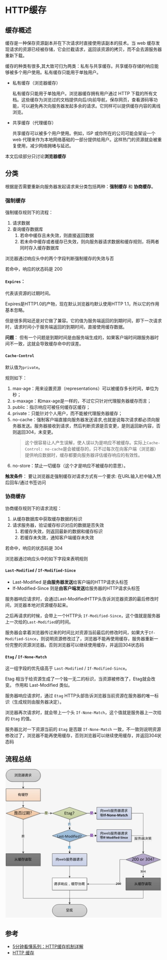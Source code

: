 # HTTP缓存
## 缓存概述
缓存是一种保存资源副本并在下次请求时直接使用该副本的技术。当 web 缓存发现请求的资源已经被存储，它会拦截请求，返回该资源的拷贝，而不会去源服务器重新下载。

缓存的种类有很多,其大致可归为两类：私有与共享缓存。共享缓存存储的响应能够被多个用户使用。私有缓存只能用于单独用户。

- 私有缓存（浏览器缓存）

    私有缓存只能用于单独用户。浏览器缓存拥有用户通过 HTTP 下载的所有文档。这些缓存为浏览过的文档提供向后/向前导航，保存网页，查看源码等功能，可以避免再次向服务器发起多余的请求。它同样可以提供缓存内容的离线浏览。

- 共享缓存（代理缓存）

    共享缓存可以被多个用户使用。例如，ISP 或你所在的公司可能会架设一个 web 代理来作为本地网络基础的一部分提供给用户。这样热门的资源就会被重复使用，减少网络拥堵与延迟。

本文后续部分只讨论**浏览器缓存**

## 分类
根据是否需要重新向服务器发起请求来分类包括两种：**强制缓存** 和 **协商缓存**。

### 强制缓存
强制缓存规则下的流程：
1. 请求数据
2. 查询缓存数据库
   1. 若命中缓存且未失效，则直接返回数据
   2. 若未命中缓存或者缓存已失效，则向服务器请求数据和缓存规则，将两者同时存入缓存数据库

浏览器通过响应头中的两个字段判断强制缓存的失效与否

若命中，响应的状态码是 200

#### `Expires`：
代表该资源的过期时间。

Expires是HTTP1.0的产物，现在默认浏览器均默认使用HTTP 1.1，所以它的作用基本忽略。
    
但是很多网站还是对它做了兼容。它的值为服务端返回的到期时间，即下一次请求时，请求时间小于服务端返回的到期时间，直接使用缓存数据。

**问题**：
但有一个问题是到期时间是由服务端生成的，如果客户端时间跟服务器时间不一致，这就会导致缓存命中的误差。

#### `Cache-Control`
默认值为`private`。

规则如下：
1. max-age：用来设置资源（representations）可以被缓存多长时间，单位为秒；
2. s-maxage：和max-age是一样的，不过它只针对代理服务器缓存而言；
3. public：指示响应可被任何缓存区缓存；
4. private：只能针对个人用户，而不能被代理服务器缓存；
5. no-cache：强制客户端直接向服务器发送请求,也就是说每次请求都必须向服务器发送。服务器接收到请求，然后判断资源是否变更，是则返回新内容，否则返回304，未变更。
    > 这个很容易让人产生误解，使人误以为是响应不被缓存。实际上`Cache-Control: no-cache`是会被缓存的，只不过每次在向客户端（浏览器）提供响应数据时，缓存都要向服务器评估缓存响应的有效性。
6. no-store：禁止一切缓存（这个才是响应不被缓存的意思）。

**触发条件**：
要让浏览器走强制缓存对请求方式有一个要求: 在URL输入栏中输入然后回车/通过书签访问

### 协商缓存
协商缓存规则下的请求流程：
1. 从缓存数据库中获取缓存数据的标识
2. 请求服务器，验证缓存标识对应的数据是否失效
   1. 若缓存失效，则返回最新的数据和缓存标识
   2. 若缓存未失效，通知客户端缓存未失效

若命中，响应的状态码是 304

浏览器通过响应头中的如下字段来表明规则

#### `Last-Modified` / `If-Modified-Since`
- Last-Modified 是**由服务器发送**给客户端的HTTP请求头标签
- If-Modified-Since 则是**由客户端发送**给服务器的HTTP请求头标签

服务器响应请求时，会通过Last-ModifiedHTTP头告诉浏览器资源的最后修改时间，浏览器本地对资源缓存起来。

之后再请求的时候，会带上一个HTTP头 `If-Modified-Since`，这个值就是服务器上一次给的`Last-Modified`的时间。

服务器会拿着浏览器传过来的时间比对资源当前最后的修改时间，如果大于`If-Modified-Since`，则说明资源修改过了，浏览器不能再使用缓存，服务器重新一份完整的资源浏览器。否则浏览器可以继续使用缓存，并返回304状态码

#### `Etag` / `If-None-Match`
这一组字段的优先级高于 `Last-Modified` / `If-Modified-Since`。

Etag 相当于给资源生成了一个独一无二的标识，当资源被修改了，Etag就会改变。 作用和 Last-Modified 类似。

服务器响应请求时，通过 `Etag` HTTP头部告诉浏览器当前资源在服务器的唯一标识（生成规则由服务器决定）。

浏览器再次请求时，就会带上一个头 `If-None-Match`，这个值就是服务器上一次给的 `Etag` 的值。

服务器比对一下资源当前的 `Etag` 是否跟 `If-None-Match` 一致，不一致则说明资源修改过了，浏览器不能再使用缓存，否则浏览器可以继续使用缓存，并返回304状态码


## 流程总结
![img](../static/HTTP_Cache.webp)

## 参考
- [5分钟看懂系列：HTTP缓存机制详解](https://segmentfault.com/a/1190000021716418)
- [HTTP 缓存](https://developer.mozilla.org/zh-CN/docs/Web/HTTP/Caching)
